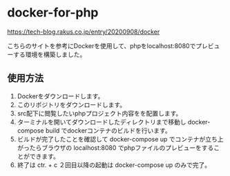 # docker-for-php


<https://tech-blog.rakus.co.jp/entry/20200908/docker>

こちらのサイトを参考にDockerを使用して、phpをlocalhost:8080でプレビューする環境を構築しました。


## 使用方法

1. Dockerをダウンロードします。
2. このリポジトリをダウンロードします。
3. src配下に閲覧したいphpプロジェクト内容をを配置します。
4. ターミナルを開いてダウンロードしたディレクトリまで移動し docker-compose build でdockerコンテナのビルドを行います。
5. ビルドが完了したことを確認して docker-compose up でコンテナが立ち上がったらブラウザの localhost:8080 でphpファイルのプレビューをすることができます。
6. 終了は ctr. + c ２回目以降の起動は docker-compose up のみで完了。


